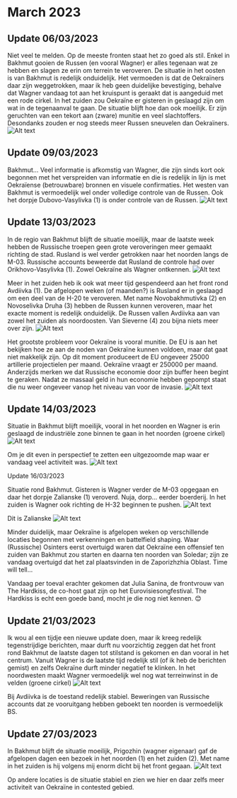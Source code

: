 # March 2023

## Update 06/03/2023

Niet veel te melden. Op de meeste fronten staat het zo goed als stil. Enkel in Bakhmut gooien de Russen (en vooral Wagner) er alles tegenaan wat ze hebben en slagen ze erin om terrein te veroveren. De situatie in het oosten is van Bakhmut is redelijk onduidelijk. Het vermoeden is dat de Oekraïners daar zijn weggetrokken, maar ik heb geen duidelijke bevestiging, behalve dat Wagner vandaag tot aan het kruispunt is geraakt dat is aangeduid met een rode cirkel. In het zuiden zou Oekraïne er gisteren in geslaagd zijn om wat in de tegenaanval te gaan. De situatie blijft hoe dan ook moeilijk. Er zijn geruchten van een tekort aan (zware) munitie en veel slachtoffers. Desondanks zouden er nog steeds meer Russen sneuvelen dan Oekraïners.
![Alt text](2023-03-Media/20230306a.png)

## Update 09/03/2023

Bakhmut… Veel informatie is afkomstig van Wagner, die zijn sinds kort ook begonnen met het verspreiden van informatie en die is redelijk in lijn is met Oekraïense (betrouwbare) bronnen en visuele confirmaties. Het westen van Bakhmut is vermoedelijk wel onder volledige controle van de Russen. Ook het dorpje Dubovo-Vasylivka (1) is onder controle van de Russen.
![Alt text](2023-03-Media/20230309a.png)

## Update 13/03/2023

In de regio van Bakhmut blijft de situatie moeilijk, maar de laatste week hebben de Russische troepen geen grote veroveringen meer gemaakt richting de stad. Rusland is wel verder getrokken naar het noorden langs de M-03. Russische accounts beweerde dat Rusland de controle had over Orikhovo-Vasylivka (1). Zowel Oekraïne als Wagner ontkennen.
![Alt text](2023-03-Media/20230313a.png)

Meer in het zuiden heb ik ook wat meer tijd gespendeerd aan het front rond Avdiivka (1). De afgelopen weken (of maanden?) is Rusland er in geslaagd om een deel van de H-20 te veroveren. Met name Novobakhmutivka (2) en Novoselivka Druha (3) hebben de Russen kunnen veroveren, maar het exacte moment is redelijk onduidelijk. De Russen vallen Avdiivka aan van zowel het zuiden als noordoosten. Van Sieverne (4) zou bijna niets meer over zijn.
![Alt text](2023-03-Media/20230313b.png)

Het grootste probleem voor Oekraïne is vooral munitie. De EU is aan het bekijken hoe ze aan de noden van Oekraïne kunnen voldoen, maar dat gaat niet makkelijk zijn. Op dit moment produceert de EU ongeveer 25000 artillerie projectielen per maand. Oekraïne vraagt er 250000 per maand. Anderzijds merken we dat Russische economie door zijn buffer heen begint te geraken. Nadat ze massaal geld in hun economie hebben gepompt staat die nu weer ongeveer vanop het niveau van voor de invasie.
![Alt text](2023-03-Media/20230313c.png)

## Update 14/03/2023
Situatie in Bakhmut blijft moeilijk, vooral in het noorden en Wagner is erin geslaagd de industriële zone binnen te gaan in het noorden (groene cirkel)
![Alt text](2023-03-Media/20230314a.png)

Om je dit even in perspectief te zetten een uitgezoomde map waar er vandaag veel activiteit was.
![Alt text](2023-03-Media/20230314b.png)

Update 16/03/2023

Situatie rond Bakhmut. Gisteren is Wagner verder de M-03 opgegaan en daar het dorpje Zalianske (1) veroverd. Nuja, dorp… eerder boerderij. In het zuiden is Wagner ook richting de H-32 beginnen te pushen.
![Alt text](2023-03-Media/20230316a.png)

Dit is Zalianske
![Alt text](2023-03-Media/20230316b.png)

Minder duidelijk, maar Oekraïne is afgelopen weken op verschillende locaties begonnen met verkenningen en battelfield shaping. Waar (Russische) Osinters eerst overtuigd waren dat Oekraïne een offensief ten zuiden van Bakhmut zou starten en daarna ten noorden van Soledar; zijn ze vandaag overtuigd dat het zal plaatsvinden in de Zaporizhzhia Oblast. Time will tell...

Vandaag per toeval erachter gekomen dat Julia Sanina, de frontvrouw van The Hardkiss, de co-host gaat zijn op het Eurovisiesongfestival. The Hardkiss is echt een goede band, mocht je die nog niet kennen. 😊

## Update 21/03/2023

Ik wou al een tijdje een nieuwe update doen, maar ik kreeg redelijk tegenstrijdige berichten, maar durft nu voorzichtig zeggen dat het front rond Bakhmut de laatste dagen tot stilstand is gekomen en dan vooral in het centrum. Vanuit Wagner is de laatste tijd redelijk stil (of ik heb de berichten gemist) en zelfs Oekraïne durft minder negatief te klinken. In het noordwesten maakt Wagner vermoedelijk wel nog wat terreinwinst in de velden (groene cirkel)
![Alt text](2023-03-Media/20230321a.png)

Bij Avdiivka is de toestand redelijk stabiel. Beweringen van Russische accounts dat ze vooruitgang hebben geboekt ten noorden is vermoedelijk BS.

## Update 27/03/2023

In Bakhmut blijft de situatie moeilijk, Prigozhin (wagner eigenaar) gaf de afgelopen dagen een bezoek in het noorden (1) en het zuiden (2). Met name in het zuiden is hij volgens mij enorm dicht bij het front gegaan.
![Alt text](2023-03-Media/20230327a.png)

Op andere locaties is de situatie stabiel en zien we hier en daar zelfs meer activiteit van Oekraïne in contested gebied.
